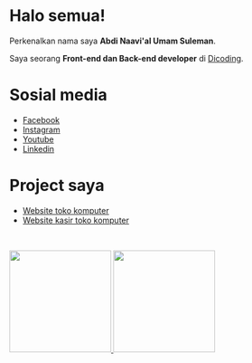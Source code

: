 # Halo semua! 

Perkenalkan nama saya **Abdi Naavi'al Umam Suleman**.<br>

Saya seorang **Front-end dan Back-end developer** di [Dicoding](https://www.dicoding.com/).<br>

# Sosial media
- [Facebook](https://www.facebook.com/abdhi.abdilon)
- [Instagram](https://instagram.com/abdinaavial/)
- [Youtube](https://www.youtube.com/channel/UCucTA-1DB_V9y7V_NXpEE7w)
- [Linkedin](https://www.linkedin.com/in/abdinaavial/)

# Project saya
- [Website toko komputer](https://github.com/abdinaavial17/Website-toko-komputer)
- [Website kasir toko komputer](https://github.com/abdinaavial17/toko-komputer-admin)
<br>
<p align="left">
<a href="https://github.com/abdinaavial17">
  <img height="180em" src="https://github-readme-stats-eight-theta.vercel.app/api?username=abdinaavial17&show_icons=true&theme=algolia&include_all_commits=true&count_private=true"/>
  <img height="180em" src="https://github-readme-stats-eight-theta.vercel.app/api/top-langs/?username=abdinaavial17&layout=compact&theme=algolia"/>
</a>
</p>
